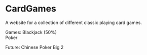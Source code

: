 # CardGames
A website for a collection of different classic playing card games.

Games:
Blackjack (50%)  
Poker  

Future:
Chinese Poker
Big 2
